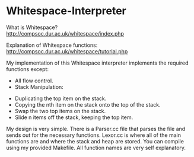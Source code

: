 Whitespace-Interpreter
======================
  
What is Whitespace?  
http://compsoc.dur.ac.uk/whitespace/index.php  
  
Explanation of Whitespace functions:  
http://compsoc.dur.ac.uk/whitespace/tutorial.php  
  
My implementation of this Whitespace interpreter implements the required functions except:  
- All flow control.  
- Stack Manipulation:  
* Duplicating the top item on the stack.  
* Copying the nth item on the stack onto the top of the stack.  
* Swap the two top items on the stack.  
* Slide n items off the stack, keeping the top item.  
  
My design is very simple. There is a Parser.cc file that parses the file and sends out 
for the necessary functions. Lexor.cc is where all of the main functions are and where 
the stack and heap are stored. You can compile using my provided Makefile. All function 
names are very self explanatory.